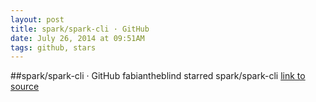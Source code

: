 ```yaml
---
layout: post
title: spark/spark-cli · GitHub
date: July 26, 2014 at 09:51AM
tags: github, stars
---
```

##spark/spark-cli · GitHub
fabiantheblind starred spark/spark-cli
[link to source](http://ift.tt/1upXAwp) 
